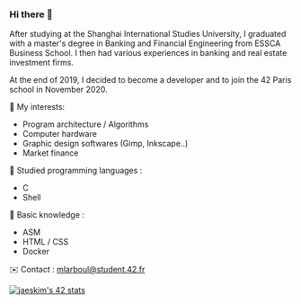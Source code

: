 ### Hi there 👋

After studying at the Shanghai International Studies University, I graduated with a master's degree in Banking and Financial Engineering from ESSCA Business School.
I then had various experiences in banking and real estate investment firms.

At the end of 2019, I decided to become a developer and to join the 42 Paris school in November 2020.

🧐 My interests: 
- Program architecture / Algorithms
- Computer hardware
- Graphic design softwares (Gimp, Inkscape..)
- Market finance

🧠 Studied programming languages : 
- C
- Shell

🌱 Basic knowledge :
- ASM
- HTML / CSS
- Docker

✉️ Contact :
mlarboul@student.42.fr

[![jaeskim's 42 stats](https://badge42.herokuapp.com/api/stats/mlarboul?privacyName=true&privacyEmail=true)](https://github.com/UnDesSix)

